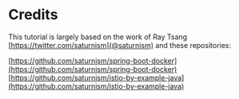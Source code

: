 # Credits

This tutorial is largely based on the work of Ray Tsang [https://twitter.com/saturnism](@saturnism) and these repositories:

[https://github.com/saturnism/spring-boot-docker](https://github.com/saturnism/spring-boot-docker)
[https://github.com/saturnism/istio-by-example-java](https://github.com/saturnism/istio-by-example-java)
